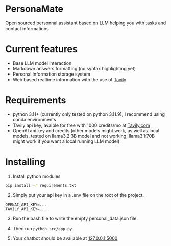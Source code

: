 # PersonaMate
Open sourced personnal assistant based on LLM helping you with tasks and contact informations

# Current features

- Base LLM model interaction
- Markdown answers formatting (no syntax highlighting yet)
- Personal information storage system
- Web based realtime information with the use of [Tavily](https://tavily.com/)

# Requirements

* python 3.11+ (currently only tested on python 3.11.9), I recommend using conda environments
* Tavily api key, avaible for free with 1000 credits/mo at [Tavily.com](https://tavily.com/)
* OpenAI api key and credits (other models might work, as well as local models, tested on llama3.2:3B model and not working, llama3.1:70B might work if you want a local running LLM model)

# Installing

1. Install python modules 

```bash
pip install -r requirements.txt
```

2. Simply put your api key in a .env file on the root of the project.

```env
OPENAI_API_KEY=...
TAVILY_API_KEY=...
```

3. Run the bash file to write the empty personal_data.json file.

4. Then run `python src/app.py`

5. Your chatbot should be available at [127.0.0.1:5000](https://127.0.0.1:5000/)
